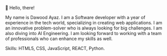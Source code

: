 👋 Hello, there!

My name is Dawood Ayaz.
I am a Software developer with a year of experience in the tech world, specializing in creating web applications. I am an innovative problem-solver who is always looking for big challenges. I am also diving into AI Engineering. I am looking forward to working with a team of professionals who can enhance my skills as well.  

Skills:
HTML5, CSS, JavaScript, REACT, Python.

<!---
Dawoodayaz20/Dawoodayaz20 is a ✨ special ✨ repository because its `README.md` (this file) appears on your GitHub profile.
You can click the Preview link to take a look at your changes.
--->
